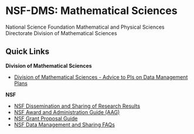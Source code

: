 # NSF-DMS: Mathematical Sciences 

National Science Foundation
Mathematical and Physical Sciences Directorate 
Division of Mathematical Sciences 

## Quick Links 

**Division of Mathematical Sciences**
+ [Division of Mathematical Sciences - Advice to PIs on Data Management Plans](https://www.nsf.gov/bfa/dias/policy/dmpdocs/dms.pdf)

**NSF**
+ [NSF Dissemination and Sharing of Research Results](https://www.nsf.gov/bfa/dias/policy/dmp.jsp)
+ [NSF Award and Administration Guide (AAG)](http://www.nsf.gov/pubs/policydocs/pappguide/nsf15001/aag_6.jsp#VID4)
+ [NSF Grant Proposal Guide](https://www.nsf.gov/pubs/policydocs/pappguide/nsf11001/gpg_2.jsp#dmp)
+ [NSF Data Management and Sharing FAQs](https://www.nsf.gov/bfa/dias/policy/dmpfaqs.jsp)